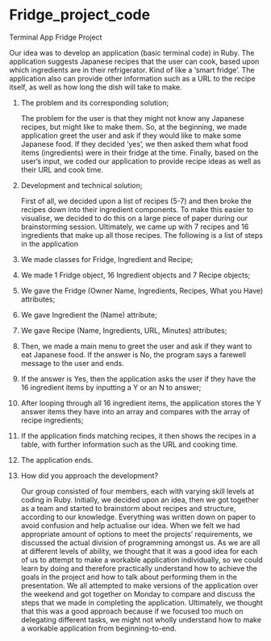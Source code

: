 # Fridge_project_code
Terminal App
Fridge Project

Our idea was to develop an application (basic terminal code) in Ruby. The application suggests Japanese recipes that the user can cook, based upon which ingredients are in their refrigerator. Kind of like a ‘smart fridge’. The application also can provide other information such as a URL to the recipe itself, as well as how long the dish will take to make. 


1.	The problem and its corresponding solution;
	
	The problem for the user is that they might not know any Japanese recipes, but might like to make them. So, at the beginning, we made application greet the user and ask if they would like to make some Japanese food. If they decided ‘yes’, we then asked them what food items (ingredients) were in their fridge at the time. Finally, based on the user’s input, we coded our application to provide recipe ideas as well as their URL and cook time. 


2.	Development and technical solution;

	First of all, we decided upon a list of recipes (5-7) and then broke the recipes down into their ingredient components.  To make this easier to visualise, we decided to do this on a large piece of paper during our brainstorming session. Ultimately, we came up with 7 recipes and 16 ingredients that make up all those recipes. The following is a list of steps in the application


1.	We made classes for Fridge, Ingredient and Recipe;
2.	We made 1 Fridge object, 16 Ingredient objects and 7 Recipe objects;
3.	We gave the Fridge (Owner Name, Ingredients, Recipes, What you Have) attributes;
4.	We gave Ingredient the (Name) attribute;
5.	We gave Recipe (Name, Ingredients, URL, Minutes) attributes;
6.	Then, we made a main menu to greet the user and ask if they want to eat Japanese food. If the answer is No, the program says a farewell message to the user and ends. 
7.	If the answer is Yes, then the application asks the user if they have the 16 ingredient items by inputting a Y or an N to answer;
8.	After looping through all 16 ingredient items, the application stores the Y answer items they have into an array and compares with the array of recipe ingredients;
9.	If the application finds matching recipes, it then shows the recipes in a table, with further information such as the URL and cooking time. 
10.	The application ends. 

3.	How did you approach the development?

	Our group consisted of four members, each with varying skill levels at coding in Ruby. Initially, we decided upon an idea, then we got together as a team and started to brainstorm about recipes and structure, according to our knowledge. Everything was written down on paper to avoid confusion and help actualise our idea. When we felt we had appropriate amount of options to meet the projects’ requirements, we discussed the actual division of programming amongst us. 
As we are all at different levels of ability, we thought that it was a good idea for each of us to attempt to make a workable application individually, so we could learn by doing and therefore practically understand how to achieve the goals in the project and how to talk about performing them in the presentation. 
We all attempted to make versions of the application over the weekend and got together on Monday to compare and discuss the steps that we made in completing the application. Ultimately, we thought that this was a good approach because if we focused too much on delegating different tasks,  we might not wholly understand how to make a workable application from beginning-to-end.
